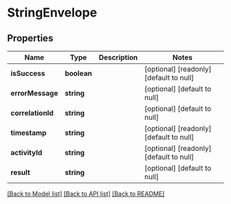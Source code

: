 # StringEnvelope

## Properties
Name | Type | Description | Notes
------------ | ------------- | ------------- | -------------
**isSuccess** | **boolean** |  | [optional] [readonly] [default to null]
**errorMessage** | **string** |  | [optional] [default to null]
**correlationId** | **string** |  | [optional] [default to null]
**timestamp** | **string** |  | [optional] [readonly] [default to null]
**activityId** | **string** |  | [optional] [readonly] [default to null]
**result** | **string** |  | [optional] [default to null]

[[Back to Model list]](../README.md#documentation-for-models) [[Back to API list]](../README.md#documentation-for-api-endpoints) [[Back to README]](../README.md)


